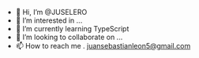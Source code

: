- 👋 Hi, I’m @JUSELERO
- 👀 I’m interested in ...
- 🌱 I’m currently learning TypeScript
- 💞️ I’m looking to collaborate on ...
- 📫 How to reach me . juansebastianleon5@gmail.com

<!---
JUSELERO/JUSELERO is a ✨ special ✨ repository because its `README.md` (this file) appears on your GitHub profile.
You can click the Preview link to take a look at your changes.
--->
